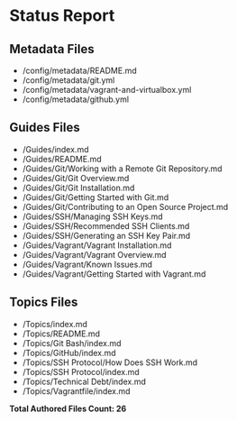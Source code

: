 # Status Report

## Metadata Files

  - /config/metadata/README.md  
  - /config/metadata/git.yml  
  - /config/metadata/vagrant-and-virtualbox.yml  
  - /config/metadata/github.yml  

## Guides Files

  - /Guides/index.md  
  - /Guides/README.md  
  - /Guides/Git/Working with a Remote Git Repository.md  
  - /Guides/Git/Git Overview.md  
  - /Guides/Git/Git Installation.md  
  - /Guides/Git/Getting Started with Git.md  
  - /Guides/Git/Contributing to an Open Source Project.md  
  - /Guides/SSH/Managing SSH Keys.md  
  - /Guides/SSH/Recommended SSH Clients.md  
  - /Guides/SSH/Generating an SSH Key Pair.md  
  - /Guides/Vagrant/Vagrant Installation.md  
  - /Guides/Vagrant/Vagrant Overview.md  
  - /Guides/Vagrant/Known Issues.md  
  - /Guides/Vagrant/Getting Started with Vagrant.md  

## Topics Files

  - /Topics/index.md  
  - /Topics/README.md  
  - /Topics/Git Bash/index.md  
  - /Topics/GitHub/index.md  
  - /Topics/SSH Protocol/How Does SSH Work.md  
  - /Topics/SSH Protocol/index.md  
  - /Topics/Technical Debt/index.md  
  - /Topics/Vagrantfile/index.md  


  **Total Authored Files Count: 26**